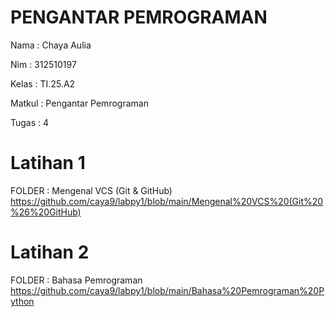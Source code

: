 # PENGANTAR PEMROGRAMAN
Nama    : Chaya Aulia

Nim     : 312510197

Kelas   : TI.25.A2

Matkul  : Pengantar Pemrograman

Tugas   : 4

# Latihan 1
FOLDER : Mengenal VCS (Git & GitHub)
https://github.com/caya9/labpy1/blob/main/Mengenal%20VCS%20(Git%20%26%20GitHub)

# Latihan 2
FOLDER  : Bahasa Pemrograman
https://github.com/caya9/labpy1/blob/main/Bahasa%20Pemrograman%20Python

